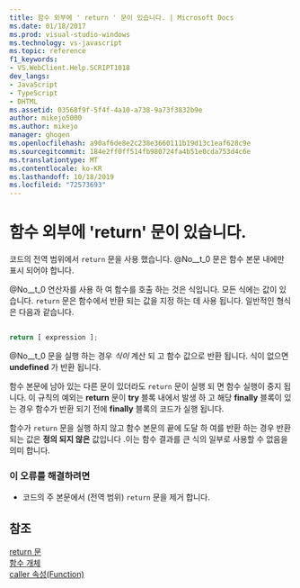 ```yaml
---
title: 함수 외부에 ' return ' 문이 있습니다. | Microsoft Docs
ms.date: 01/18/2017
ms.prod: visual-studio-windows
ms.technology: vs-javascript
ms.topic: reference
f1_keywords:
- VS.WebClient.Help.SCRIPT1018
dev_langs:
- JavaScript
- TypeScript
- DHTML
ms.assetid: 03568f9f-5f4f-4a10-a738-9a73f3832b9e
author: mikejo5000
ms.author: mikejo
manager: ghogen
ms.openlocfilehash: a90af6de8e2c238e3660111b19d13c1eaf628c9e
ms.sourcegitcommit: 184e2ff0ff514fb980724fa4b51e0cda753d4c6e
ms.translationtype: MT
ms.contentlocale: ko-KR
ms.lasthandoff: 10/18/2019
ms.locfileid: "72573693"
---
```

# <a name="return-statement-outside-of-function"></a>함수 외부에 'return' 문이 있습니다.
코드의 전역 범위에서 `return` 문을 사용 했습니다. @No__t_0 문은 함수 본문 내에만 표시 되어야 합니다.  
  
 @No__t_0 연산자를 사용 하 여 함수를 호출 하는 것은 식입니다. 모든 식에는 값이 있습니다. `return` 문은 함수에서 반환 되는 값을 지정 하는 데 사용 됩니다. 일반적인 형식은 다음과 같습니다.  
  
```js
  
return [ expression ];  
```  
  
 @No__t_0 문을 실행 하는 경우 *식이* 계산 되 고 함수 값으로 반환 됩니다. 식이 없으면 **undefined** 가 반환 됩니다.  
  
 함수 본문에 남아 있는 다른 문이 있더라도 `return` 문이 실행 되 면 함수 실행이 중지 됩니다. 이 규칙의 예외는 **return** 문이 **try** 블록 내에서 발생 하 고 해당 **finally** 블록이 있는 경우 함수가 반환 되기 전에 **finally** 블록의 코드가 실행 됩니다.  
  
 함수가 `return` 문을 실행 하지 않고 함수 본문의 끝에 도달 하 여를 반환 하는 경우 반환 되는 값은 **정의 되지 않은** 값입니다 .이는 함수 결과를 큰 식의 일부로 사용할 수 없음을 의미 합니다.  
  
### <a name="to-correct-this-error"></a>이 오류를 해결하려면  
  
- 코드의 주 본문에서 (전역 범위) `return` 문을 제거 합니다.  
  
## <a name="see-also"></a>참조  
 [return 문](../../javascript/reference/return-statement-javascript.md)   
 [함수 개체](../../javascript/reference/function-object-javascript.md)    
 [caller 속성(Function)](../../javascript/reference/caller-property-function-javascript.md)